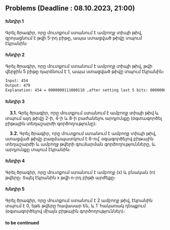 ## Problems (Deadline : 08.10.2023, 21:00)

#### Խնդիր 1
Գրել ծրագիր, որը մուտքում ստանում է ամբողջ տիպի թիվ, զրոյացնում է թվի 5-րդ բիթը, ապա ստացված թիվը տպում էկրանին։

#### Խնդիր 2
Գրել ծրագիր, որը մուտքում ստանում է ամբողջ տիպի թիվ, թվի վերջին 5 բիթը դարձնում է 1, ապա ստացված թիվը տպում էկրանին։
```bash
Input: 454
Output: 479
Explanation: 454 = 0000000111000110 ,after setting last 5 bits: 0000000111011111 = 479
```
#### Խնդիր 3
&emsp;**3.1․**
Գրել ծրագիր, որը մուտքում ստանում է ամբողջ տիպի թիվ և տպում այդ թիվը 2-ի, 4-ի և 8-ի բաժանելու արդյունքը (օգտագործել բիթային տեղաշարժի գործողությունը)։  

&emsp;**3.2․**
Գրել ծրագիր, որը մուտքում ստանում է ամբողջ տիպի թիվ, ստացված թիվը բազմապատկում է 6-ով՝ օգագործելով բիթային տեղաշարժի և ամբողջ թվերի գումարման գործողությունները, և արդյունքը տպում էկրանին։

#### Խնդիր 4
Գրել ծրագիր, որը մուտքում ստանում է ամբողջ (x) և բնական (n) թվերը։ Տպել էկրանին x թվի n-րդ բիթի արժեքը։

#### Խնդիր 5
Գրել ծրագիր, որը մուտքում ստանում է 2 ամբողջ թիվ, էկրանին տպում է 0, եթե թվերը հավասար են, և 1՝ հակառակ դեպքում (օգտագործելով միայն բիթային գործողություններ)։ 

#### to be continued
